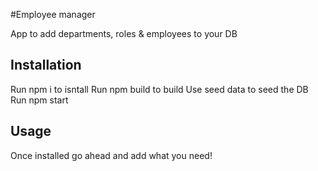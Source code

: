 #Employee manager

App to add departments, roles & employees to your DB

## Installation
Run npm i to isntall
Run npm build to build
Use seed data to seed the DB
Run npm start 

## Usage

Once installed go ahead and add what you need!